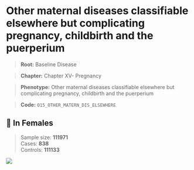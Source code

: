 # Other maternal diseases classifiable elsewhere but complicating pregnancy, childbirth and the puerperium

> **Root:** Baseline Disease  

> **Chapter:** Chapter XV- Pregnancy  

> **Phenotype:** Other maternal diseases classifiable elsewhere but complicating pregnancy, childbirth and the puerperium  

> **Code:** `O15_OTHER_MATERN_DIS_ELSEWHERE`

## 👩 In Females  
> Sample size: **111971**  
> Cases: **838**  
> Controls: **111133**
<img src="/Disease/Figures/ALL/Baseline/O15_OTHER_MATERN_DIS_ELSEWHERE.png"/>
<CsvTable src="/Disease/Data/ALL/Baseline/LG_O15_OTHER_MATERN_DIS_ELSEWHERE.csv" label="🔍 View full results" />
